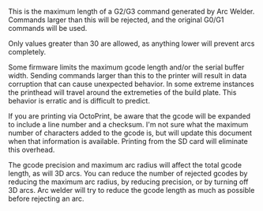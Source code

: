 This is the maximum length of a G2/G3 command generated by Arc Welder.  Commands larger than this will be rejected, and the original G0/G1 commands will be used.

Only values greater than 30 are allowed, as anything lower will prevent arcs completely.

Some firmware limits the maximum gcode length and/or the serial buffer width.  Sending commands larger than this to the printer will result in data corruption that can cause unexpected behavior.  In some extreme instances the printhead will travel around the extremeties of the build plate.  This behavior is erratic and is difficult to predict.

If you are printing via OctoPrint, be aware that the gcode will be expanded to include a line number and a checksum.  I'm not sure what the maximum number of characters added to the gcode is, but will update this document when that information is available.  Printing from the SD card will eliminate this overhead.

The gcode precision and maximum arc radius will affect the total gcode length, as will 3D arcs.  You can reduce the number of rejected gcodes by reducing the maximum arc radius, by reducing precision, or by turning off 3D arcs.  Arc welder will try to reduce the gcode length as much as possible before rejecting an arc.
